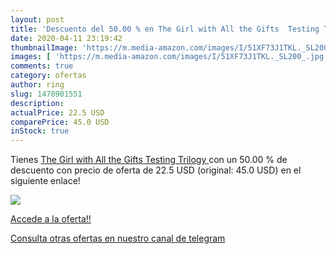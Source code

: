 ```yaml
---
layout: post
title: 'Descuento del 50.00 % en The Girl with All the Gifts  Testing Tri'
date: 2020-04-11 23:19:42
thumbnailImage: 'https://m.media-amazon.com/images/I/51XF73J1TKL._SL200_.jpg'
images: [ 'https://m.media-amazon.com/images/I/51XF73J1TKL._SL200_.jpg' ]
comments: true
category: ofertas
author: ring
slug: 1478901551
description:
actualPrice: 22.5 USD
comparePrice: 45.0 USD
inStock: true
---
```


Tienes [The Girl with All the Gifts  Testing Trilogy ](https://www.amazon.com/dp/1478901551/?tag=redken08-20) con un 50.00 % de descuento con precio de oferta de 22.5 USD (original: 45.0 USD) en el siguiente enlace!

[![](https://m.media-amazon.com/images/I/51XF73J1TKL._SL200_.jpg)](https://www.amazon.com/dp/1478901551/?tag=redken08-20)

[Accede a la oferta!!](https://www.amazon.com/dp/1478901551/?tag=redken08-20)

[Consulta otras ofertas en nuestro canal de telegram](https://t.me/s/ofertas25)
